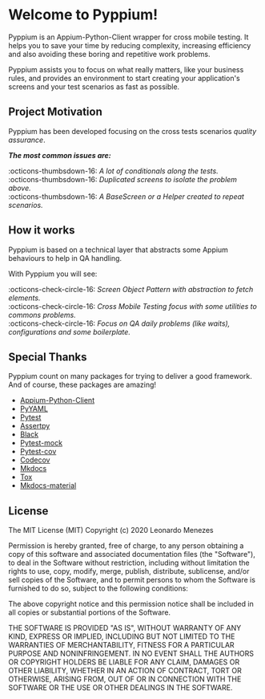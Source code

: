 # Welcome to Pyppium!

Pyppium is an Appium-Python-Client wrapper for cross mobile testing. It helps you to save your time by reducing complexity, increasing efficiency and also avoiding these boring and repetitive work problems.

Pyppium assists you to focus on what really matters, like your business rules, and provides an environment to start creating your application's screens and your test scenarios as fast as possible. 

## Project Motivation

Pyppium has been developed focusing on the cross tests scenarios *quality assurance*.

***The most common issues are:***

:octicons-thumbsdown-16: *A lot of conditionals along the tests.*<br/>
:octicons-thumbsdown-16: *Duplicated screens to isolate the problem above.*<br/>
:octicons-thumbsdown-16: *A BaseScreen or a Helper created to repeat scenarios.*<br/>


## How it works

Pyppium is based on a technical layer that abstracts some Appium behaviours to help in QA handling. 

With Pyppium you will see:

:octicons-check-circle-16: *Screen Object Pattern with abstraction to fetch elements.*<br/>
:octicons-check-circle-16: *Cross Mobile Testing focus with some utilities to commons problems.*<br/>
:octicons-check-circle-16: *Focus on QA daily problems (like waits), configurations and some boilerplate.*<br/>

## Special Thanks
 
 Pyppium count on many packages for trying to deliver a good framework. And of course, these packages are amazing!
 
 - [Appium-Python-Client](https://pypi.org/project/Appium-Python-Client/)
 - [PyYAML](https://pypi.org/project/PyYAML/)
 - [Pytest](https://pypi.org/project/pytest/)
 - [Assertpy](https://pypi.org/project/assertpy/)
 - [Black](https://pypi.org/project/black/)
 - [Pytest-mock](https://pypi.org/project/pytest-mock/)
 - [Pytest-cov](https://pypi.org/project/pytest-cov/)
 - [Codecov](https://pypi.org/project/codecov/)
 - [Mkdocs](https://pypi.org/project/mkdocs/)
 - [Tox](https://pypi.org/project/tox/) 
 - [Mkdocs-material](https://squidfunk.github.io/mkdocs-material/)  
 
 
## License

 The MIT License (MIT)
 Copyright (c) 2020 Leonardo Menezes

 Permission is hereby granted, free of charge, to any person obtaining a copy
 of this software and associated documentation files (the "Software"), to deal
 in the Software without restriction, including without limitation the rights
 to use, copy, modify, merge, publish, distribute, sublicense, and/or sell
 copies of the Software, and to permit persons to whom the Software is
 furnished to do so, subject to the following conditions:

 The above copyright notice and this permission notice shall be included in all
 copies or substantial portions of the Software.

 THE SOFTWARE IS PROVIDED "AS IS", WITHOUT WARRANTY OF ANY KIND,
 EXPRESS OR IMPLIED, INCLUDING BUT NOT LIMITED TO THE WARRANTIES OF
 MERCHANTABILITY, FITNESS FOR A PARTICULAR PURPOSE AND NONINFRINGEMENT.
 IN NO EVENT SHALL THE AUTHORS OR COPYRIGHT HOLDERS BE LIABLE FOR ANY CLAIM,
 DAMAGES OR OTHER LIABILITY, WHETHER IN AN ACTION OF CONTRACT, TORT OR
 OTHERWISE, ARISING FROM, OUT OF OR IN CONNECTION WITH THE SOFTWARE OR THE USE
 OR OTHER DEALINGS IN THE SOFTWARE.

 
 <br />